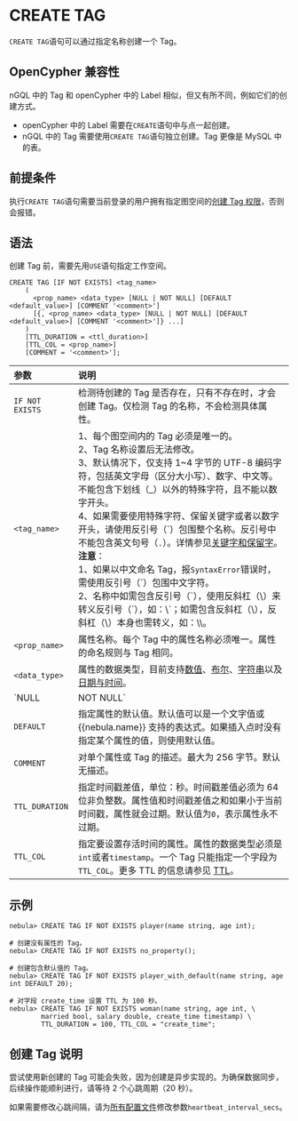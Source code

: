 # CREATE TAG

`CREATE TAG`语句可以通过指定名称创建一个 Tag。

## OpenCypher 兼容性

nGQL 中的 Tag 和 openCypher 中的 Label 相似，但又有所不同，例如它们的创建方式。

* openCypher 中的 Label 需要在`CREATE`语句中与点一起创建。
* nGQL 中的 Tag 需要使用`CREATE TAG`语句独立创建。Tag 更像是 MySQL 中的表。

## 前提条件

执行`CREATE TAG`语句需要当前登录的用户拥有指定图空间的[创建 Tag 权限](../../7.data-security/1.authentication/3.role-list.md)，否则会报错。

## 语法

创建 Tag 前，需要先用`USE`语句指定工作空间。

```ngql
CREATE TAG [IF NOT EXISTS] <tag_name>
    (
      <prop_name> <data_type> [NULL | NOT NULL] [DEFAULT <default_value>] [COMMENT '<comment>']
      [{, <prop_name> <data_type> [NULL | NOT NULL] [DEFAULT <default_value>] [COMMENT '<comment>']} ...] 
    )
    [TTL_DURATION = <ttl_duration>]
    [TTL_COL = <prop_name>]
    [COMMENT = '<comment>'];
```

|参数|说明|
|:---|:---|
|`IF NOT EXISTS`|检测待创建的 Tag 是否存在，只有不存在时，才会创建 Tag。仅检测 Tag 的名称，不会检测具体属性。|
|`<tag_name>`|1、每个图空间内的 Tag 必须是唯一的。<br>2、Tag 名称设置后无法修改。<br>3、默认情况下，仅支持 1~4 字节的 UTF-8 编码字符，包括英文字母（区分大小写）、数字、中文等。不能包含下划线（_）以外的特殊字符，且不能以数字开头。<br>4、如果需要使用特殊字符、保留关键字或者以数字开头，请使用反引号（\`）包围整个名称。反引号中不能包含英文句号（`.`）。详情参见[关键字和保留字](../../3.ngql-guide/1.nGQL-overview/keywords-and-reserved-words.md)。<br/>**注意**：<br/>1、如果以中文命名 Tag，报`SyntaxError`错误时，需使用反引号（\`）包围中文字符。<br/>2、名称中如需包含反引号（\`），使用反斜杠（\）来转义反引号（\`），如：\\\`；如需包含反斜杠（\），反斜杠（\）本身也需转义，如：\\\。 | 
|`<prop_name>`|属性名称。每个 Tag 中的属性名称必须唯一。属性的命名规则与 Tag 相同。|
|`<data_type>`|属性的数据类型，目前支持[数值](../3.data-types/1.numeric.md)、[布尔](../3.data-types/2.boolean.md)、[字符串](../3.data-types/3.string.md)以及[日期与时间](../3.data-types/4.date-and-time.md)。|
|`NULL | NOT NULL`|指定属性值是否支持为`NULL`。默认值为`NULL`。指定`NOT NULL`且没有指定`DEFAULT`值时，插入数据必须指定值；同时指定`NOT NULL`和`DEFAULT`值时，插入数据如果没有指定值，则默认插入`DEFAULT`值。| 
|`DEFAULT`|指定属性的默认值。默认值可以是一个文字值或 {{nebula.name}} 支持的表达式。如果插入点时没有指定某个属性的值，则使用默认值。|
|`COMMENT`|对单个属性或 Tag 的描述。最大为 256 字节。默认无描述。|
|`TTL_DURATION`|指定时间戳差值，单位：秒。时间戳差值必须为 64 位非负整数。属性值和时间戳差值之和如果小于当前时间戳，属性就会过期。默认值为`0`，表示属性永不过期。|
|`TTL_COL`|指定要设置存活时间的属性。属性的数据类型必须是`int`或者`timestamp`。一个 Tag 只能指定一个字段为`TTL_COL`。更多 TTL 的信息请参见 [TTL](../8.clauses-and-options/ttl-options.md)。|

## 示例

```ngql
nebula> CREATE TAG IF NOT EXISTS player(name string, age int);

# 创建没有属性的 Tag。
nebula> CREATE TAG IF NOT EXISTS no_property(); 

# 创建包含默认值的 Tag。
nebula> CREATE TAG IF NOT EXISTS player_with_default(name string, age int DEFAULT 20);

# 对字段 create_time 设置 TTL 为 100 秒。
nebula> CREATE TAG IF NOT EXISTS woman(name string, age int, \
        married bool, salary double, create_time timestamp) \
        TTL_DURATION = 100, TTL_COL = "create_time";
```

## 创建 Tag 说明

尝试使用新创建的 Tag 可能会失败，因为创建是异步实现的。为确保数据同步，后续操作能顺利进行，请等待 2 个心跳周期（20 秒）。

如果需要修改心跳间隔，请为[所有配置文件](../../5.configurations-and-logs/1.configurations/1.configurations.md)修改参数`heartbeat_interval_secs`。

